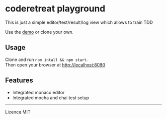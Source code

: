# coderetreat playground

This is just a simple editor/test/result/log view which allows to train TDD

Use the [demo](https://knisterpeter.github.io/coderetreat-playground/) or clone your own.

## Usage

Clone and run `npm intall && npm start`.  
Then open your browser at [http://localhost:8080](http://localhost:8080)

## Features

* Integrated monaco editor
* Integrated mocha and chai test setup

---

Licence MIT
